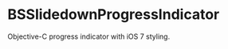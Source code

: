 BSSlidedownProgressIndicator
============================

Objective-C progress indicator with iOS 7 styling.
